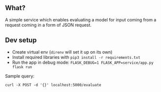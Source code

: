 ## What?

A simple service which enables evaluating a model for input coming from a
request coming in a form of JSON request.

## Dev setup

* Create virtual env (`direnv` will set it up on its own)
* Install required libraries with `pip3 install -r requirements.txt`
* Run the app in debug mode: `FLASK_DEBUG=1 FLASK_APP=service/app.py flask run`

Sample query:

`curl -X POST -d '{}' localhost:5000/evaluate`
